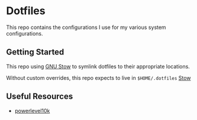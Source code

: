 # Dotfiles

This repo contains the configurations I use for my various system configurations.

## Getting Started

This repo using [GNU Stow](https://www.gnu.org/software/stow/) to symlink dotfiles to their appropriate locations. 

Without custom overrides, this repo expects to live in `$HOME/.dotfiles` [Stow](https://www.gnu.org/software/stow/) 

## Useful Resources

- [powerlevel10k](https://github.com/romkatv/powerlevel10k)
